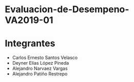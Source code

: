 # Evaluacion-de-Desempeno-VA2019-01

# Integrantes
* Carlos Ernesto Santos Velasco
* Deyner Elías López Pineda
* Alejandro Narvaez Vargas
* Alejandro Patiño Restrepo
